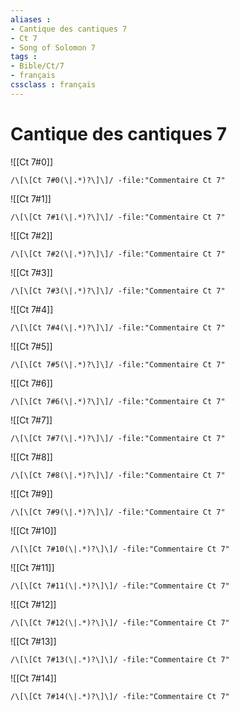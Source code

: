 ```yaml
---
aliases : 
- Cantique des cantiques 7
- Ct 7
- Song of Solomon 7
tags : 
- Bible/Ct/7
- français
cssclass : français
---
```


# Cantique des cantiques 7

![[Ct 7#0]]

```query
/\[\[Ct 7#0(\|.*)?\]\]/ -file:"Commentaire Ct 7"
```

![[Ct 7#1]]

```query
/\[\[Ct 7#1(\|.*)?\]\]/ -file:"Commentaire Ct 7"
```

![[Ct 7#2]]

```query
/\[\[Ct 7#2(\|.*)?\]\]/ -file:"Commentaire Ct 7"
```

![[Ct 7#3]]

```query
/\[\[Ct 7#3(\|.*)?\]\]/ -file:"Commentaire Ct 7"
```

![[Ct 7#4]]

```query
/\[\[Ct 7#4(\|.*)?\]\]/ -file:"Commentaire Ct 7"
```

![[Ct 7#5]]

```query
/\[\[Ct 7#5(\|.*)?\]\]/ -file:"Commentaire Ct 7"
```

![[Ct 7#6]]

```query
/\[\[Ct 7#6(\|.*)?\]\]/ -file:"Commentaire Ct 7"
```

![[Ct 7#7]]

```query
/\[\[Ct 7#7(\|.*)?\]\]/ -file:"Commentaire Ct 7"
```

![[Ct 7#8]]

```query
/\[\[Ct 7#8(\|.*)?\]\]/ -file:"Commentaire Ct 7"
```

![[Ct 7#9]]

```query
/\[\[Ct 7#9(\|.*)?\]\]/ -file:"Commentaire Ct 7"
```

![[Ct 7#10]]

```query
/\[\[Ct 7#10(\|.*)?\]\]/ -file:"Commentaire Ct 7"
```

![[Ct 7#11]]

```query
/\[\[Ct 7#11(\|.*)?\]\]/ -file:"Commentaire Ct 7"
```

![[Ct 7#12]]

```query
/\[\[Ct 7#12(\|.*)?\]\]/ -file:"Commentaire Ct 7"
```

![[Ct 7#13]]

```query
/\[\[Ct 7#13(\|.*)?\]\]/ -file:"Commentaire Ct 7"
```

![[Ct 7#14]]

```query
/\[\[Ct 7#14(\|.*)?\]\]/ -file:"Commentaire Ct 7"
```

